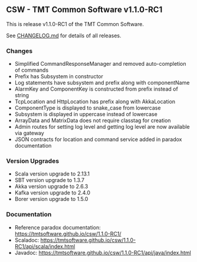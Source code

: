 
## CSW - TMT Common Software v1.1.0-RC1

This is release v1.1.0-RC1 of the TMT Common Software.

See [CHANGELOG.md](CHANGELOG.md) for details of all releases.

### Changes
- Simplified CommandResponseManager and removed auto-completion of commands
- Prefix has Subsystem in constructor 
- Log statements have subsystem and prefix along with componentName
- AlarmKey and ComponentKey is constructed from prefix instead of string
- TcpLocation and HttpLocation has prefix along with AkkaLocation
- ComponentType is displayed to snake_case from lowercase 
- Subsystem is displayed in uppercase instead of lowercase
- ArrayData and MatrixData does not require classtag for creation 
- Admin routes for setting log level and getting log level are now available via gateway
- JSON contracts for location and command service added in paradox documentation 

### Version Upgrades
- Scala version upgrade to 2.13.1
- SBT version upgrade to 1.3.7
- Akka version upgrade to 2.6.3
- Kafka version upgrade to 2.4.0
- Borer version upgrade to 1.5.0

### Documentation
- Reference paradox documentation: https://tmtsoftware.github.io/csw/1.1.0-RC1/
- Scaladoc: https://tmtsoftware.github.io/csw/1.1.0-RC1/api/scala/index.html
- Javadoc: https://tmtsoftware.github.io/csw/1.1.0-RC1/api/java/index.html